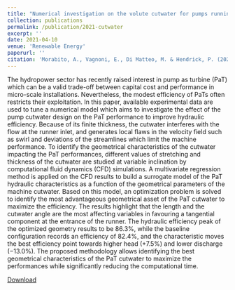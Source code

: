```yaml
---
title: "Numerical investigation on the volute cutwater for pumps running in turbine mode"
collection: publications
permalink: /publication/2021-cutwater
excerpt: ''
date: 2021-04-10
venue: 'Renewable Energy'
paperurl: ''
citation: 'Morabito, A., Vagnoni, E., Di Matteo, M. & Hendrick, P. (2021). &quot;Numerical investigation on the volute cutwater for pumps running in turbine mode.&quot; <i> Renewable Energy 175,</i> 807-824'
---
```


The hydropower sector has recently raised interest in pump as turbine (PaT) which can be a valid trade-off between capital cost and performance in micro-scale installations. Nevertheless, the modest efficiency of PaTs often restricts their exploitation. In this paper, available experimental data are used to tune a numerical model which aims to investigate the effect of the pump cutwater design on the PaT performance to improve hydraulic efficiency. Because of its finite thickness, the cutwater interferes with the flow at the runner inlet, and generates local flaws in the velocity field such as swirl and deviations of the streamlines which limit the machine performance. To identify the geometrical characteristics of the cutwater impacting the PaT performances, different values of stretching and thickness of the cutwater are studied at variable inclination by computational fluid dynamics (CFD) simulations. A multivariate regression method is applied on the CFD results to build a surrogate model of the PaT hydraulic characteristics as a function of the geometrical parameters of the machine cutwater. Based on this model, an optimization problem is solved to identify the most advantageous geometrical asset of the PaT cutwater to maximize the efficiency. The results highlight that the length and the cutwater angle are the most affecting variables in favouring a tangential component at the entrance of the runner. The hydraulic efficiency peak of the optimized geometry results to be 86.3%, while the baseline configuration records an efficiency of 82.4%, and the characteristic moves the best efficiency point towards higher head (+7.5%) and lower discharge (−13.0%). The proposed methodology allows identifying the best geometrical characteristics of the PaT cutwater to maximize the performances while significantly reducing the computational time.


[Download](https://morabito-a.github.io/info/files/2021-cutwater.pdf)